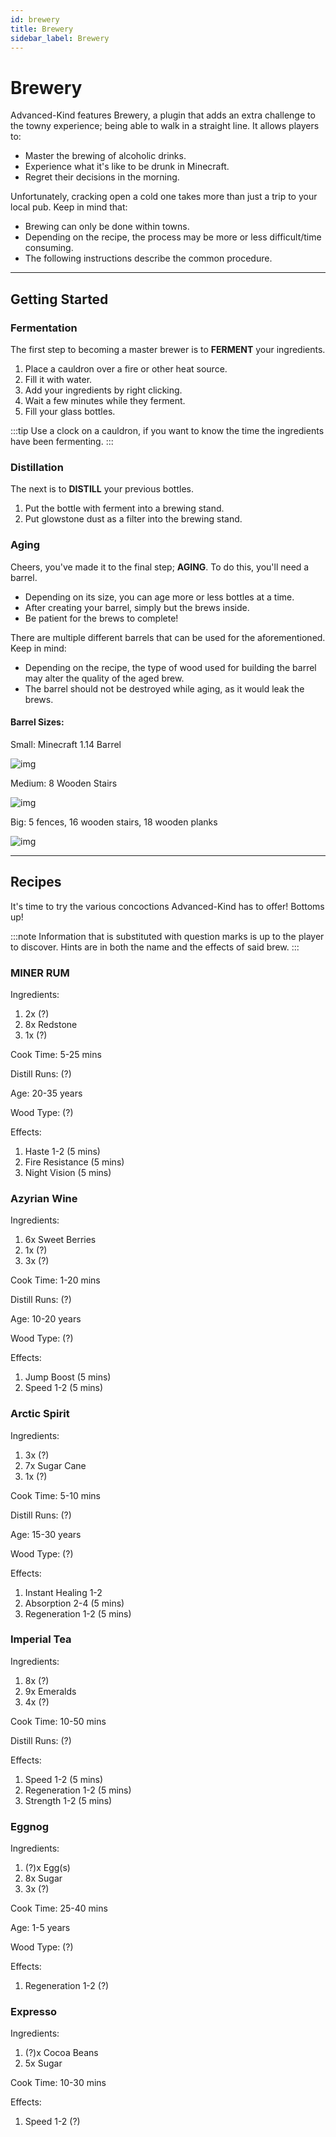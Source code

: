 ```yaml
---
id: brewery
title: Brewery
sidebar_label: Brewery
---
```

# Brewery
Advanced-Kind features Brewery, a plugin that adds an extra challenge to the towny experience; being able to walk in a straight line. 
It allows players to:

 - Master the brewing of alcoholic drinks.
- Experience what it's like to be drunk in Minecraft.
- Regret their decisions in the morning.

Unfortunately, cracking open a cold one takes more than just a trip to your local pub.
Keep in mind that:
- Brewing can only be done within towns.
- Depending on the recipe, the process may be more or less difficult/time consuming.
- The following instructions describe the common procedure.

---
## Getting Started
### Fermentation
The first step to becoming a master brewer is to **FERMENT** your ingredients.
1. Place a cauldron over a fire or other heat source.
2. Fill it with water.
3. Add your ingredients by right clicking.
4. Wait a few minutes while they ferment.
5. Fill your glass bottles.

:::tip
Use a clock on a cauldron, if you want to know the time the ingredients have been fermenting.
:::

### Distillation
The next is to **DISTILL** your previous bottles.
1. Put the bottle with ferment into a brewing stand.
1. Put glowstone dust as a filter into the brewing stand.

### Aging
Cheers, you've made it to the final step; **AGING**. 
To do this, you'll need a barrel.
- Depending on its size, you can age more or less bottles at a time. 
- After creating your barrel, simply but the brews inside.
- Be patient for the brews to complete!

There are multiple different barrels that can be used for the aforementioned.
Keep in mind:
- Depending on the recipe, the type of wood used for building the barrel may alter the quality of the aged brew. 
- The barrel should not be destroyed while aging, as it would leak the brews.

#### Barrel Sizes:
Small: Minecraft 1.14 Barrel

![img](..static/img/smallbarrel.png)

Medium: 8 Wooden Stairs

![img](..static/img/medbarrel.png)

Big: 5 fences, 16 wooden stairs, 18 wooden planks

![img](..static/img/largebarrel.png)

---

## Recipes
It's time to try the various concoctions Advanced-Kind has to offer! Bottoms up!

:::note
Information that is substituted with question marks is up to the player to discover. Hints are in both the name and the effects of said brew.
:::

### MINER RUM
Ingredients:
1. 2x (?)
2. 8x Redstone
3. 1x (?)

Cook Time: 5-25 mins

Distill Runs: (?)

Age: 20-35 years

Wood Type: (?)

Effects:
1. Haste 1-2 (5 mins)
2. Fire Resistance (5 mins)
3. Night Vision (5 mins)

### Azyrian Wine
Ingredients:
1. 6x Sweet Berries
2. 1x (?)
3. 3x (?)

Cook Time: 1-20 mins

Distill Runs: (?)

Age: 10-20 years

Wood Type: (?)

Effects:
1. Jump Boost (5 mins)
2. Speed 1-2 (5 mins)

### Arctic Spirit
Ingredients:
1. 3x (?)
2. 7x Sugar Cane
3. 1x (?)

Cook Time: 5-10 mins

Distill Runs: (?)

Age: 15-30 years

Wood Type: (?)

Effects:
1. Instant Healing 1-2
2. Absorption 2-4 (5 mins)
3. Regeneration 1-2 (5 mins)

### Imperial Tea
Ingredients:
1. 8x (?)
2. 9x Emeralds
3. 4x (?)

Cook Time: 10-50 mins

Distill Runs: (?)

Effects:
1. Speed 1-2 (5 mins)
2. Regeneration 1-2 (5 mins)
3. Strength 1-2 (5 mins)

### Eggnog
Ingredients:
1. (?)x Egg(s)
2. 8x Sugar
3. 3x (?)

Cook Time: 25-40 mins

Age: 1-5 years

Wood Type: (?)

Effects:
1. Regeneration 1-2 (?)

### Expresso
Ingredients:
1. (?)x Cocoa Beans
2. 5x Sugar

Cook Time: 10-30 mins

Effects:
1. Speed 1-2 (?)

